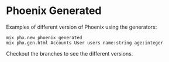 # Phoenix Generated

Examples of different version of Phoenix using the generators:

    mix phx.new phoenix_generated
    mix phx.gen.html Accounts User users name:string age:integer

Checkout the branches to see the different versions.
